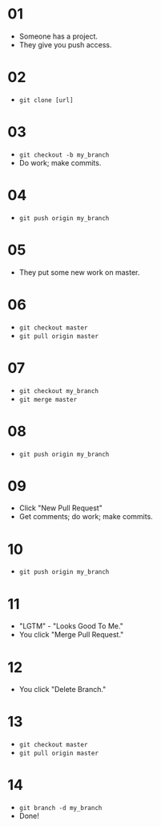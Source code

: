# 01

- Someone has a project.
- They give you push access.

# 02

- `git clone [url]`

# 03

- `git checkout -b my_branch`
- Do work; make commits.

# 04

- `git push origin my_branch`

# 05

- They put some new work on master.

# 06

- `git checkout master`
- `git pull origin master`

# 07

- `git checkout my_branch`
- `git merge master`

# 08

- `git push origin my_branch`

# 09

- Click "New Pull Request"
- Get comments; do work; make commits.

# 10

- `git push origin my_branch`

# 11

- "LGTM" - "Looks Good To Me."
- You click "Merge Pull Request."

# 12

- You click "Delete Branch."

# 13

- `git checkout master`
- `git pull origin master`

# 14

- `git branch -d my_branch`
- Done!
